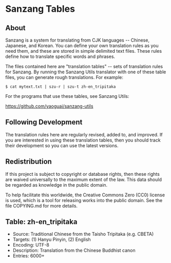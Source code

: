 Sanzang Tables
==============

About
-----
Sanzang is a system for translating from CJK languages -- Chinese, Japanese,
and Korean. You can define your own translation rules as you need them, and
these are stored in simple delimited text files. These rules define how to
translate specific words and phrases.

The files contained here are "translation tables" -- sets of translation rules
for Sanzang. By running the Sanzang Utils translator with one of these table
files, you can generate rough translations. For example:

    $ cat mytext.txt | szu-r | szu-t zh-en_tripitaka

For the programs that use these tables, see Sanzang Utils:

<https://github.com/yaoguai/sanzang-utils>

Following Development
---------------------
The translation rules here are regularly revised, added to, and improved. If
you are interested in using these translation tables, then you should track
their development so you can use the latest versions.

Redistribution
--------------
If this project is subject to copyright or database rights, then these rights
are waived universally to the maximum extent of the law. This data should be
regarded as knowledge in the public domain.

To help facilitate this worldwide, the Creative Commons Zero (CC0) license is
used, which is a tool for releasing works into the public domain. See the file
COPYING.md for more details.

Table: zh-en_tripitaka
----------------------
* Source: Traditional Chinese from the Taisho Tripitaka (e.g. CBETA)
* Targets: (1) Hanyu Pinyin, (2) English
* Encoding: UTF-8
* Description: Translation from the Chinese Buddhist canon
* Entries: 6000+
